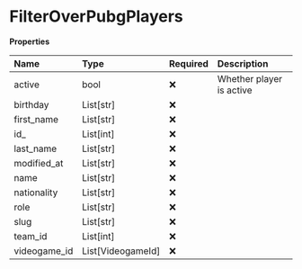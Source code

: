 # FilterOverPubgPlayers

**Properties**

| Name         | Type              | Required | Description              |
| :----------- | :---------------- | :------- | :----------------------- |
| active       | bool              | ❌       | Whether player is active |
| birthday     | List[str]         | ❌       |                          |
| first_name   | List[str]         | ❌       |                          |
| id\_         | List[int]         | ❌       |                          |
| last_name    | List[str]         | ❌       |                          |
| modified_at  | List[str]         | ❌       |                          |
| name         | List[str]         | ❌       |                          |
| nationality  | List[str]         | ❌       |                          |
| role         | List[str]         | ❌       |                          |
| slug         | List[str]         | ❌       |                          |
| team_id      | List[int]         | ❌       |                          |
| videogame_id | List[VideogameId] | ❌       |                          |

<!-- This file was generated by liblab | https://liblab.com/ -->
